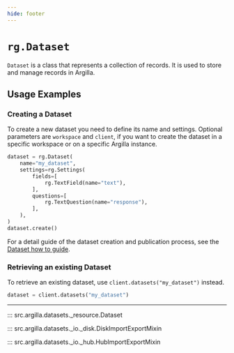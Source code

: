 ```yaml
---
hide: footer
---
```

# `rg.Dataset`

`Dataset` is a class that represents a collection of records. It is used to store and manage records in Argilla.

## Usage Examples

### Creating a Dataset

To create a new dataset you need to define its name and settings. Optional parameters are `workspace` and `client`, if you want to create the dataset in a specific workspace or on a specific Argilla instance.

```python
dataset = rg.Dataset(
    name="my_dataset",
    settings=rg.Settings(
        fields=[
            rg.TextField(name="text"),
        ],
        questions=[
            rg.TextQuestion(name="response"),
        ],
    ),
)
dataset.create()
```

For a detail guide of the dataset creation and publication process, see the [Dataset how to guide](../../../how_to_guides/dataset.md).

### Retrieving an existing Dataset


To retrieve an existing dataset, use `client.datasets("my_dataset")` instead.

```python
dataset = client.datasets("my_dataset")
```

---

::: src.argilla.datasets._resource.Dataset

::: src.argilla.datasets._io._disk.DiskImportExportMixin

::: src.argilla.datasets._io._hub.HubImportExportMixin


